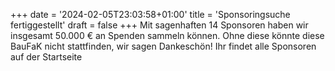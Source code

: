 +++
date = '2024-02-05T23:03:58+01:00'
title = 'Sponsoringsuche fertiggestellt'
draft = false
+++
Mit sagenhaften 14 Sponsoren haben wir insgesamt 50.000 € an Spenden sammeln können. Ohne diese könnte diese BauFaK nicht stattfinden, wir sagen Dankeschön! Ihr findet alle Sponsoren auf der Startseite
